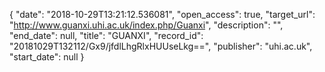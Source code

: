{
  "date": "2018-10-29T13:21:12.536081", 
  "open_access": true, 
  "target_url": "http://www.guanxi.uhi.ac.uk/index.php/Guanxi", 
  "description": "", 
  "end_date": null, 
  "title": "GUANXI", 
  "record_id": "20181029T132112/Gx9/jfdlLhgRlxHUUseLkg==", 
  "publisher": "uhi.ac.uk", 
  "start_date": null
}

